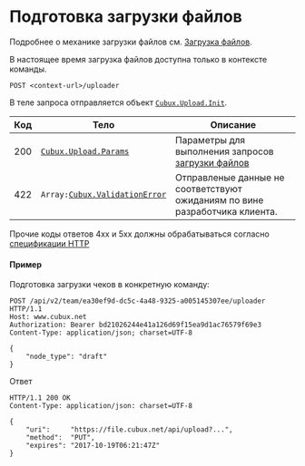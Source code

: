 Подготовка загрузки файлов
==========================

Подробнее о механике загрузки файлов см. [Загрузка файлов][uploads].

В настоящее время загрузка файлов доступна только в контексте команды.

```
POST <context-url>/uploader
```

В теле запроса отправляется объект
[`Cubux.Upload.Init`][Cubux.Upload.Init].

Код | Тело | Описание
--- | ---- | --------
200 | [`Cubux.Upload.Params`][Cubux.Upload.Params] | Параметры для выполнения запросов [загрузки файлов][api-upload]
422 | `Array:`[`Cubux.ValidationError`][Cubux.ValidationError] | Отправленые данные не соответствуют ожиданиям по вине разработчика клиента.

Прочие коды ответов 4xx и 5xx должны обрабатываться согласно
[спецификации HTTP][http]


#### Пример

Подготовка загрузки чеков в конкретную команду:

    POST /api/v2/team/ea30ef9d-dc5c-4a48-9325-a005145307ee/uploader HTTP/1.1
    Host: www.cubux.net
    Authorization: Bearer bd21026244e41a126d69f15ea9d1ac76579f69e3
    Content-Type: application/json; charset=UTF-8

    {
        "node_type": "draft"
    }

Ответ

    HTTP/1.1 200 OK
    Content-Type: application/json: charset=UTF-8

    {
        "uri":     "https://file.cubux.net/api/upload?...",
        "method":  "PUT",
        "expires": "2017-10-19T06:21:47Z"
    }


[api-upload]: upload.md
[http]: https://tools.ietf.org/html/rfc7231
[uploads]: ../10-uploads.md
[Cubux.Upload.Init]: ../../type/upload/init.md
[Cubux.Upload.Params]: ../../type/upload/params.md
[Cubux.ValidationError]: ../../type/validation-error.md
